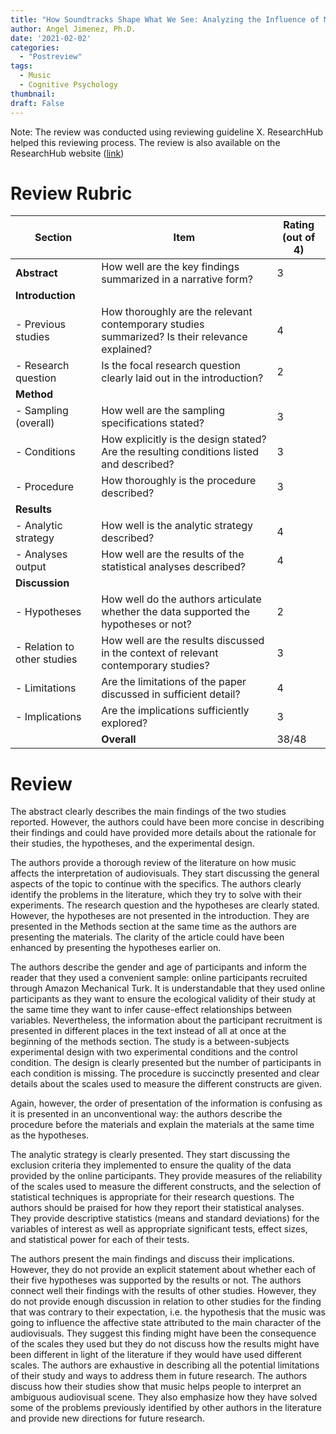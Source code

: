 ```yaml
---
title: "How Soundtracks Shape What We See: Analyzing the Influence of Music on Visual Scenes Through Self-Assessment, Eye Tracking, and Pupillometry"
author: Angel Jimenez, Ph.D.
date: '2021-02-02'
categories:
  - "Postreview"
tags:
  - Music
  - Cognitive Psychology
thumbnail:
draft: False
---
```


Note: The review was conducted using reviewing guideline X. ResearchHub helped this reviewing process. The review is also available on the ResearchHub website ([link](https://drive.google.com/drive/u/1/folders/103fg439qpQ6U4QO7vrrxd2lSuIxZm90o))

# Review Rubric

| Section                              | Item                                  |  Rating (out of 4)|
|---------------------------------------|------------------------------------------------------------------------------------------------|---|
| **Abstract**                              | How well are the key findings summarized in a narrative form?                                  |   3|
| **Introduction** |
|  - Previous studies        | How thoroughly are the relevant contemporary studies summarized? Is their relevance explained? |   4|
| - Research question       | Is the focal research question clearly laid out in the introduction?                           |   2|
| **Method** |
| - Sampling (overall)            | How well are the sampling specifications stated?                                               |   3|
| - Conditions                    | How explicitly is the design stated? Are the resulting conditions listed and described?        |   3|
| - Procedure                     | How thoroughly is the procedure described?                                                     |   3|
| **Results** |
| - Analytic strategy            | How well is the analytic strategy described?                                                   |   4|
| - Analyses output              | How well are the results of the statistical analyses described?                                |   4|
| **Discussion** |
| - Hypotheses                | How well do the authors articulate whether the data supported the hypotheses or not?           |   2|
| - Relation to other studies | How well are the results discussed in the context of relevant contemporary studies?            |   3|
| - Limitations               | Are the limitations of the paper discussed in sufficient detail?                               |   4|
| - Implications              | Are the implications sufficiently explored?                                                    |   3|
|               |                                                   **Overall** |   38/48|


# Review


The abstract clearly describes the main findings of the two studies reported. However, the authors could have been more concise in describing their findings and could have provided more details about the rationale for their studies, the hypotheses, and the experimental design.

The authors provide a thorough review of the literature on how music affects the interpretation of audiovisuals. They start discussing the general aspects of the topic to continue with the specifics. The authors clearly identify the problems in the literature, which they try to solve with their experiments. The research question and the hypotheses are clearly stated. However, the hypotheses are not presented in the introduction. They are presented in the Methods section at the same time as the authors are presenting the materials. The clarity of the article could have been enhanced by presenting the hypotheses earlier on.

The authors describe the gender and age of participants and inform the reader that they used a convenient sample: online participants recruited through Amazon Mechanical Turk. It is understandable that they used online participants as they want to ensure the ecological validity of their study at the same time they want to infer cause-effect relationships between variables. Nevertheless, the information about the participant recruitment is presented in different places in the text instead of all at once at the beginning of the methods section. The study is a between-subjects experimental design with two experimental conditions and the control condition. The design is clearly presented but the number of participants in each condition is missing. The procedure is succinctly presented and clear details about the scales used to measure the different constructs are given.

Again, however, the order of presentation of the information is confusing as it is presented in an unconventional way: the authors describe the procedure before the materials and explain the materials at the same time as the hypotheses.

The analytic strategy is clearly presented. They start discussing the exclusion criteria they implemented to ensure the quality of the data provided by the online participants. They provide measures of the reliability of the scales used to measure the different constructs, and the selection of statistical techniques is appropriate for their research questions. The authors should be praised for how they report their statistical analyses. They provide descriptive statistics (means and standard deviations) for the variables of interest as well as appropriate significant tests, effect sizes, and statistical power for each of their tests.

The authors present the main findings and discuss their implications. However, they do not provide an explicit statement about whether each of their five hypotheses was supported by the results or not. The authors connect well their findings with the results of other studies. However, they do not provide enough discussion in relation to other studies for the finding that was contrary to their expectation, i.e. the hypothesis that the music was going to influence the affective state attributed to the main character of the audiovisuals. They suggest this finding might have been the consequence of the scales they used but they do not discuss how the results might have been different in light of the literature if they would have used different scales. The authors are exhaustive in describing all the potential limitations of their study and ways to address them in future research. The authors discuss how their studies show that music helps people to interpret an ambiguous audiovisual scene. They also emphasize how they have solved some of the problems previously identified by other authors in the literature and provide new directions for future research.
